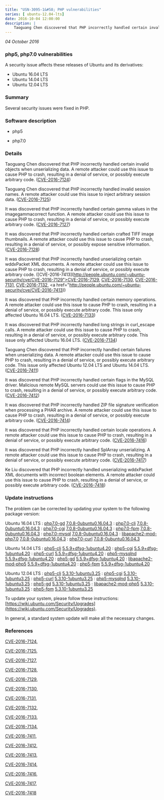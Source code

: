 ```yaml
---
title: "USN-3095-1&#58; PHP vulnerabilities"
series: [ ubuntu-12.04-lts]
date: 2016-10-04 12:00:00
description: |
    Taoguang Chen discovered that PHP incorrectly handled certain invalid objects when unserializing data. A remote attacker could use this issue to cause PHP to crash, resulting in a denial of service, or possibly execute arbitrary code. ([CVE-2016-7124](http://people.ubuntu.com/~ubuntu-security/cve/CVE-2016-7124))
--- 
```

 
 

*04 October 2016*

### php5, php7.0 vulnerabilities

A security issue affects these releases of Ubuntu and its derivatives:

* Ubuntu 16.04 LTS
* Ubuntu 14.04 LTS
* Ubuntu 12.04 LTS

### Summary

Several security issues were fixed in PHP. 

### Software description

* php5 

* php7.0 

### Details

Taoguang Chen discovered that PHP incorrectly handled certain invalid objects when unserializing data. A remote attacker could use this issue to cause PHP to crash, resulting in a denial of service, or possibly execute arbitrary code. ([CVE-2016-7124](http://people.ubuntu.com/~ubuntu-security/cve/CVE-2016-7124))

Taoguang Chen discovered that PHP incorrectly handled invalid session names. A remote attacker could use this issue to inject arbitrary session data. ([CVE-2016-7125](http://people.ubuntu.com/~ubuntu-security/cve/CVE-2016-7125))

It was discovered that PHP incorrectly handled certain gamma values in the imagegammacorrect function. A remote attacker could use this issue to cause PHP to crash, resulting in a denial of service, or possibly execute arbitrary code. ([CVE-2016-7127](http://people.ubuntu.com/~ubuntu-security/cve/CVE-2016-7127))

It was discovered that PHP incorrectly handled certain crafted TIFF image thumbnails. A remote attacker could use this issue to cause PHP to crash, resulting in a denial of service, or possibly expose sensitive information. ([CVE-2016-7128](http://people.ubuntu.com/~ubuntu-security/cve/CVE-2016-7128))

It was discovered that PHP incorrectly handled unserializing certain wddxPacket XML documents. A remote attacker could use this issue to cause PHP to crash, resulting in a denial of service, or possibly execute arbitrary code. ([CVE-2016-7413](http://people.ubuntu.com/~ubuntu-security/cve/CVE-2016-7129">CVE-2016-7129</a>, <a href="http://people.ubuntu.com/~ubuntu-security/cve/CVE-2016-7130">CVE-2016-7130</a>, <a href="http://people.ubuntu.com/~ubuntu-security/cve/CVE-2016-7131">CVE-2016-7131</a>, <a href="http://people.ubuntu.com/~ubuntu-security/cve/CVE-2016-7132">CVE-2016-7132</a>, <a href="http://people.ubuntu.com/~ubuntu-security/cve/CVE-2016-7413))

It was discovered that PHP incorrectly handled certain memory operations. A remote attacker could use this issue to cause PHP to crash, resulting in a denial of service, or possibly execute arbitrary code. This issue only affected Ubuntu 16.04 LTS. ([CVE-2016-7133](http://people.ubuntu.com/~ubuntu-security/cve/CVE-2016-7133))

It was discovered that PHP incorrectly handled long strings in curl_escape calls. A remote attacker could use this issue to cause PHP to crash, resulting in a denial of service, or possibly execute arbitrary code. This issue only affected Ubuntu 16.04 LTS. ([CVE-2016-7134](http://people.ubuntu.com/~ubuntu-security/cve/CVE-2016-7134))

Taoguang Chen discovered that PHP incorrectly handled certain failures when unserializing data. A remote attacker could use this issue to cause PHP to crash, resulting in a denial of service, or possibly execute arbitrary code. This issue only affected Ubuntu 12.04 LTS and Ubuntu 14.04 LTS. ([CVE-2016-7411](http://people.ubuntu.com/~ubuntu-security/cve/CVE-2016-7411))

It was discovered that PHP incorrectly handled certain flags in the MySQL driver. Malicious remote MySQL servers could use this issue to cause PHP to crash, resulting in a denial of service, or possibly execute arbitrary code. ([CVE-2016-7412](http://people.ubuntu.com/~ubuntu-security/cve/CVE-2016-7412))

It was discovered that PHP incorrectly handled ZIP file signature verification when processing a PHAR archive. A remote attacker could use this issue to cause PHP to crash, resulting in a denial of service, or possibly execute arbitrary code. ([CVE-2016-7414](http://people.ubuntu.com/~ubuntu-security/cve/CVE-2016-7414))

It was discovered that PHP incorrectly handled certain locale operations. A remote attacker could use this issue to cause PHP to crash, resulting in a denial of service, or possibly execute arbitrary code. ([CVE-2016-7416](http://people.ubuntu.com/~ubuntu-security/cve/CVE-2016-7416))

It was discovered that PHP incorrectly handled SplArray unserializing. A remote attacker could use this issue to cause PHP to crash, resulting in a denial of service, or possibly execute arbitrary code. ([CVE-2016-7417](http://people.ubuntu.com/~ubuntu-security/cve/CVE-2016-7417))

Ke Liu discovered that PHP incorrectly handled unserializing wddxPacket XML documents with incorrect boolean elements. A remote attacker could use this issue to cause PHP to crash, resulting in a denial of service, or possibly execute arbitrary code. ([CVE-2016-7418](http://people.ubuntu.com/~ubuntu-security/cve/CVE-2016-7418)) 

### Update instructions

The problem can be corrected by updating your system to the following package version:

Ubuntu 16.04 LTS
 : [php7.0-gd](https://launchpad.net/ubuntu/+source/php7.0) <span> [7.0.8-0ubuntu0.16.04.3](https://launchpad.net/ubuntu/+source/php7.0/7.0.8-0ubuntu0.16.04.3) </span> 
 : [php7.0-cli](https://launchpad.net/ubuntu/+source/php7.0) <span> [7.0.8-0ubuntu0.16.04.3](https://launchpad.net/ubuntu/+source/php7.0/7.0.8-0ubuntu0.16.04.3) </span> 
 : [php7.0-cgi](https://launchpad.net/ubuntu/+source/php7.0) <span> [7.0.8-0ubuntu0.16.04.3](https://launchpad.net/ubuntu/+source/php7.0/7.0.8-0ubuntu0.16.04.3) </span> 
 : [php7.0-fpm](https://launchpad.net/ubuntu/+source/php7.0) <span> [7.0.8-0ubuntu0.16.04.3](https://launchpad.net/ubuntu/+source/php7.0/7.0.8-0ubuntu0.16.04.3) </span> 
 : [php7.0-mysql](https://launchpad.net/ubuntu/+source/php7.0) <span> [7.0.8-0ubuntu0.16.04.3](https://launchpad.net/ubuntu/+source/php7.0/7.0.8-0ubuntu0.16.04.3) </span> 
 : [libapache2-mod-php7.0](https://launchpad.net/ubuntu/+source/php7.0) <span> [7.0.8-0ubuntu0.16.04.3](https://launchpad.net/ubuntu/+source/php7.0/7.0.8-0ubuntu0.16.04.3) </span> 
 : [php7.0-curl](https://launchpad.net/ubuntu/+source/php7.0) <span> [7.0.8-0ubuntu0.16.04.3](https://launchpad.net/ubuntu/+source/php7.0/7.0.8-0ubuntu0.16.04.3) </span> 

Ubuntu 14.04 LTS
 : [php5-cli](https://launchpad.net/ubuntu/+source/php5) <span> [5.5.9+dfsg-1ubuntu4.20](https://launchpad.net/ubuntu/+source/php5/5.5.9+dfsg-1ubuntu4.20) </span> 
 : [php5-cgi](https://launchpad.net/ubuntu/+source/php5) <span> [5.5.9+dfsg-1ubuntu4.20](https://launchpad.net/ubuntu/+source/php5/5.5.9+dfsg-1ubuntu4.20) </span> 
 : [php5-curl](https://launchpad.net/ubuntu/+source/php5) <span> [5.5.9+dfsg-1ubuntu4.20](https://launchpad.net/ubuntu/+source/php5/5.5.9+dfsg-1ubuntu4.20) </span> 
 : [php5-mysqlnd](https://launchpad.net/ubuntu/+source/php5) <span> [5.5.9+dfsg-1ubuntu4.20](https://launchpad.net/ubuntu/+source/php5/5.5.9+dfsg-1ubuntu4.20) </span> 
 : [php5-gd](https://launchpad.net/ubuntu/+source/php5) <span> [5.5.9+dfsg-1ubuntu4.20](https://launchpad.net/ubuntu/+source/php5/5.5.9+dfsg-1ubuntu4.20) </span> 
 : [libapache2-mod-php5](https://launchpad.net/ubuntu/+source/php5) <span> [5.5.9+dfsg-1ubuntu4.20](https://launchpad.net/ubuntu/+source/php5/5.5.9+dfsg-1ubuntu4.20) </span> 
 : [php5-fpm](https://launchpad.net/ubuntu/+source/php5) <span> [5.5.9+dfsg-1ubuntu4.20](https://launchpad.net/ubuntu/+source/php5/5.5.9+dfsg-1ubuntu4.20) </span> 

Ubuntu 12.04 LTS
 : [php5-cli](https://launchpad.net/ubuntu/+source/php5) <span> [5.3.10-1ubuntu3.25](https://launchpad.net/ubuntu/+source/php5/5.3.10-1ubuntu3.25) </span> 
 : [php5-cgi](https://launchpad.net/ubuntu/+source/php5) <span> [5.3.10-1ubuntu3.25](https://launchpad.net/ubuntu/+source/php5/5.3.10-1ubuntu3.25) </span> 
 : [php5-curl](https://launchpad.net/ubuntu/+source/php5) <span> [5.3.10-1ubuntu3.25](https://launchpad.net/ubuntu/+source/php5/5.3.10-1ubuntu3.25) </span> 
 : [php5-mysqlnd](https://launchpad.net/ubuntu/+source/php5) <span> [5.3.10-1ubuntu3.25](https://launchpad.net/ubuntu/+source/php5/5.3.10-1ubuntu3.25) </span> 
 : [php5-gd](https://launchpad.net/ubuntu/+source/php5) <span> [5.3.10-1ubuntu3.25](https://launchpad.net/ubuntu/+source/php5/5.3.10-1ubuntu3.25) </span> 
 : [libapache2-mod-php5](https://launchpad.net/ubuntu/+source/php5) <span> [5.3.10-1ubuntu3.25](https://launchpad.net/ubuntu/+source/php5/5.3.10-1ubuntu3.25) </span> 
 : [php5-fpm](https://launchpad.net/ubuntu/+source/php5) <span> [5.3.10-1ubuntu3.25](https://launchpad.net/ubuntu/+source/php5/5.3.10-1ubuntu3.25) </span> 

To update your system, please follow these instructions: [https://wiki.ubuntu.com/Security/Upgrades](https://wiki.ubuntu.com/Security/Upgrades).

In general, a standard system update will make all the necessary changes. 

### References

 
 [CVE-2016-7124](http://people.ubuntu.com/~ubuntu-security/cve/CVE-2016-7124), 

 [CVE-2016-7125](http://people.ubuntu.com/~ubuntu-security/cve/CVE-2016-7125), 

 [CVE-2016-7127](http://people.ubuntu.com/~ubuntu-security/cve/CVE-2016-7127), 

 [CVE-2016-7128](http://people.ubuntu.com/~ubuntu-security/cve/CVE-2016-7128), 

 [CVE-2016-7129](http://people.ubuntu.com/~ubuntu-security/cve/CVE-2016-7129), 

 [CVE-2016-7130](http://people.ubuntu.com/~ubuntu-security/cve/CVE-2016-7130), 

 [CVE-2016-7131](http://people.ubuntu.com/~ubuntu-security/cve/CVE-2016-7131), 

 [CVE-2016-7132](http://people.ubuntu.com/~ubuntu-security/cve/CVE-2016-7132), 

 [CVE-2016-7133](http://people.ubuntu.com/~ubuntu-security/cve/CVE-2016-7133), 

 [CVE-2016-7134](http://people.ubuntu.com/~ubuntu-security/cve/CVE-2016-7134), 

 [CVE-2016-7411](http://people.ubuntu.com/~ubuntu-security/cve/CVE-2016-7411), 

 [CVE-2016-7412](http://people.ubuntu.com/~ubuntu-security/cve/CVE-2016-7412), 

 [CVE-2016-7413](http://people.ubuntu.com/~ubuntu-security/cve/CVE-2016-7413), 

 [CVE-2016-7414](http://people.ubuntu.com/~ubuntu-security/cve/CVE-2016-7414), 

 [CVE-2016-7416](http://people.ubuntu.com/~ubuntu-security/cve/CVE-2016-7416), 

 [CVE-2016-7417](http://people.ubuntu.com/~ubuntu-security/cve/CVE-2016-7417), 

 [CVE-2016-7418](http://people.ubuntu.com/~ubuntu-security/cve/CVE-2016-7418)
 

